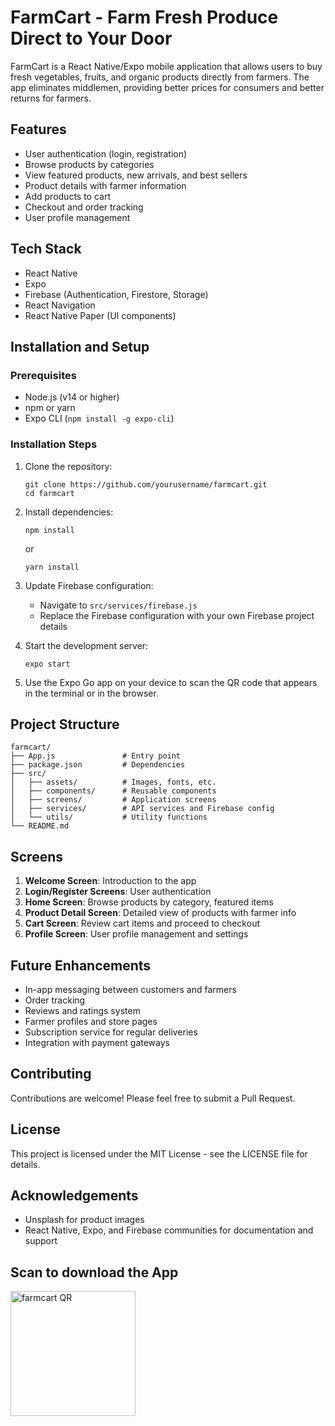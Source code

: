 # FarmCart - Farm Fresh Produce Direct to Your Door

FarmCart is a React Native/Expo mobile application that allows users to buy fresh vegetables, fruits, and organic products directly from farmers. The app eliminates middlemen, providing better prices for consumers and better returns for farmers.

## Features

- User authentication (login, registration)
- Browse products by categories
- View featured products, new arrivals, and best sellers
- Product details with farmer information
- Add products to cart
- Checkout and order tracking
- User profile management

## Tech Stack

- React Native
- Expo
- Firebase (Authentication, Firestore, Storage)
- React Navigation
- React Native Paper (UI components)

## Installation and Setup

### Prerequisites

- Node.js (v14 or higher)
- npm or yarn
- Expo CLI (`npm install -g expo-cli`)

### Installation Steps

1. Clone the repository:
   ```
   git clone https://github.com/yourusername/farmcart.git
   cd farmcart
   ```

2. Install dependencies:
   ```
   npm install
   ```
   
   or

   ```
   yarn install
   ```

3. Update Firebase configuration:
   - Navigate to `src/services/firebase.js`
   - Replace the Firebase configuration with your own Firebase project details

4. Start the development server:
   ```
   expo start
   ```

5. Use the Expo Go app on your device to scan the QR code that appears in the terminal or in the browser.

## Project Structure

```
farmcart/
├── App.js               # Entry point
├── package.json         # Dependencies
├── src/
│   ├── assets/          # Images, fonts, etc.
│   ├── components/      # Reusable components
│   ├── screens/         # Application screens
│   ├── services/        # API services and Firebase config
│   └── utils/           # Utility functions
└── README.md
```

## Screens

1. **Welcome Screen**: Introduction to the app
2. **Login/Register Screens**: User authentication
3. **Home Screen**: Browse products by category, featured items
4. **Product Detail Screen**: Detailed view of products with farmer info
5. **Cart Screen**: Review cart items and proceed to checkout
6. **Profile Screen**: User profile management and settings

## Future Enhancements

- In-app messaging between customers and farmers
- Order tracking
- Reviews and ratings system
- Farmer profiles and store pages
- Subscription service for regular deliveries
- Integration with payment gateways

## Contributing

Contributions are welcome! Please feel free to submit a Pull Request.

## License

This project is licensed under the MIT License - see the LICENSE file for details.

## Acknowledgements

- Unsplash for product images
- React Native, Expo, and Firebase communities for documentation and support
## Scan to download the App
<img src="https://github.com/user-attachments/assets/80f99ff9-7398-49e1-bebd-c4a395c9625f" alt="farmcart QR" width="200"/>


